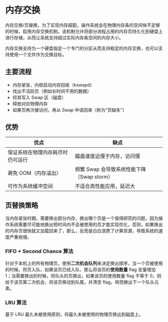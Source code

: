 # 内存交换
内存交换/页替换，为了实现内存超配，操作系统会在物理内存条的空间快不足够的时候，启用内存交换机制。该机制允许将部分进程占用的内存页持久化到硬盘上进行存储，从而让系统支持超过实际内存条空间的内存大小。

内存交换支持为一个硬盘指定一个专门的分区从而支持稳定的内存交换，也可以支持使用一个文件作为交换目标。

## 主要流程
+ 内存紧张，内核启动内存回收（kswapd）
+ 找出不活跃页（例如长时间不用的数据）
+ 将其写入 Swap 区（磁盘）
+ 释放对应物理内存
+ 如果页再次被访问，再从 Swap 中读回来（称为“页缺失”）

## 优势
| 优点                             | 缺点                                       |
| -------------------------------- | ------------------------------------------ |
| 保证系统在物理内存耗尽时仍可运行 | 磁盘速度远慢于内存，访问慢                 |
| 避免 OOM（内存溢出）             | 频繁 Swap 会导致系统性能下降（Swap storm） |
| 可作为系统缓冲空间               | 不适合高性能应用，延迟大                   |

## 页替换策略
当内存紧张时期，需要换出部分内存，换出哪个页是一个值得研究的问题，因为操作系统需要尽可能地换出短时间内不会被使用的页才能实现优化，否则，如果换出的内存页很快就又加载回来了，那么，反而是白白浪费了计算资源，导致系统的速度严重拖慢。

### FIFO + Second Chance 算法
针对于本机上的所有物理页，使用**二次机会队列**来决定换出顺序，当一个页被使用的时候，将页入队，如果该页已经入队，那么将该页的**使用数量** flag 变量增加 1；当需要换出的时候，将队头的页换出，如果该页的使用数量 flag 不等于 0，则给于该页第二次机会，将该页移动到队尾，并清空 flag，转而换出下一个队头元素。

### LRU 算法
基于 LRU 最久未被使用原则，将最久未被使用的物理页换出到磁盘上。